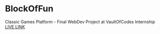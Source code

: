 # BlockOfFun
Classic Games Platform - Final WebDev Project at VaultOfCodes Internship  
[LIVE LINK](https://karthiknambiar135.github.io/BlockOfFun/)  
